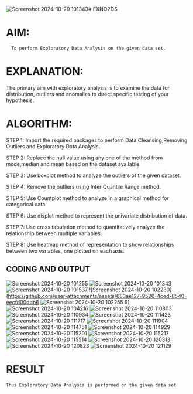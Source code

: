 ![Screenshot 2024-10-20 101343](https://github.com/user-attachments/assets/c3e38672-5502-4e7a-9481-6c0f21ab5f76)# EXNO2DS
# AIM:
      To perform Exploratory Data Analysis on the given data set.
      
# EXPLANATION:
  The primary aim with exploratory analysis is to examine the data for distribution, outliers and anomalies to direct specific testing of your hypothesis.
  
# ALGORITHM:
STEP 1: Import the required packages to perform Data Cleansing,Removing Outliers and Exploratory Data Analysis.

STEP 2: Replace the null value using any one of the method from mode,median and mean based on the dataset available.

STEP 3: Use boxplot method to analyze the outliers of the given dataset.

STEP 4: Remove the outliers using Inter Quantile Range method.

STEP 5: Use Countplot method to analyze in a graphical method for categorical data.

STEP 6: Use displot method to represent the univariate distribution of data.

STEP 7: Use cross tabulation method to quantitatively analyze the relationship between multiple variables.

STEP 8: Use heatmap method of representation to show relationships between two variables, one plotted on each axis.

## CODING AND OUTPUT
![Screenshot 2024-10-20 101255](https://github.com/user-attachments/assets/790ebca7-0a92-4db1-a1f6-894d834b8f1c)
![Screenshot 2024-10-20 101343](https://github.com/user-attachments/assets/417fc58e-2996-4d12-8b57-2caf5280080c)
![Screenshot 2024-10-20 101537](https://github.com/user-attachments/assets/68a2d49a-d0ee-47c4-81df-6c790be4e129)
![Screenshot 2024-10-20 102230](https://github.com/user-attachments/assets/683ae127-9520-4ced-8540-eecfd00ddb6
![Screenshot 2024-10-20 102255](https://github.com/user-attachments/assets/b8ae2767-d69c-4e8c-a685-a78bf6284df1)
9)
![Screenshot 2024-10-20 104216](https://github.com/user-attachments/assets/9158d59b-aac4-414e-9896-cac995679800)
![Screenshot 2024-10-20 110803](https://github.com/user-attachments/assets/3f00ba62-b510-4938-b26f-c69cc46c358d)
![Screenshot 2024-10-20 110934](https://github.com/user-attachments/assets/a7363611-a16a-4466-9c3f-575f6c5a784b)
![Screenshot 2024-10-20 111423](https://github.com/user-attachments/assets/25b12fd2-7028-4856-8ad6-6ff3465a6265)
![Screenshot 2024-10-20 111717](https://github.com/user-attachments/assets/04e2ae13-2d9b-46da-9eff-447775209084)
![Screenshot 2024-10-20 111904](https://github.com/user-attachments/assets/7732afc2-f0c6-42ec-8833-1ae6f2f565f0)
![Screenshot 2024-10-20 114751](https://github.com/user-attachments/assets/1be84860-7dcb-4538-af57-f231c63bdc08)
![Screenshot 2024-10-20 114929](https://github.com/user-attachments/assets/329c546d-52da-4b23-9741-9a1e45fdee8e)
![Screenshot 2024-10-20 115201](https://github.com/user-attachments/assets/19acdc83-7c26-42ff-897c-89732269d67a)
![Screenshot 2024-10-20 115217](https://github.com/user-attachments/assets/9f785375-6beb-4cfd-aafa-d56f77fb1ef7)
![Screenshot 2024-10-20 115514](https://github.com/user-attachments/assets/3249771a-920d-4bb4-875f-5d8b896ef805)
![Screenshot 2024-10-20 120313](https://github.com/user-attachments/assets/de95f173-f64d-42cc-94f5-4a92ec83a2f9)
![Screenshot 2024-10-20 120823](https://github.com/user-attachments/assets/159ebcfe-5122-425d-b9c4-5b2936de9949)
![Screenshot 2024-10-20 121129](https://github.com/user-attachments/assets/733ff1f0-b109-4db4-b5c7-0f41aa1f241f)

# RESULT
    Thus Exploratory Data Analysis is performed on the given data set

